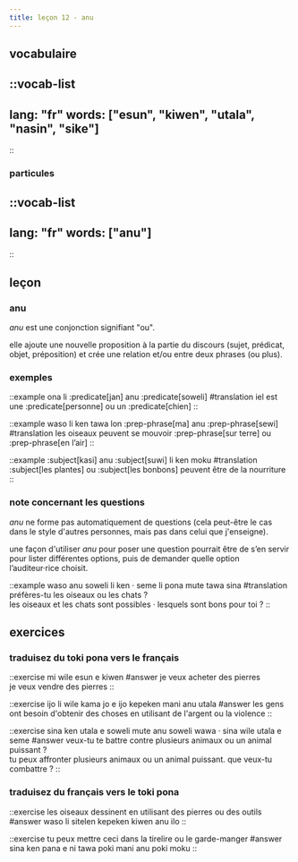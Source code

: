 ```yaml
---
title: leçon 12 - anu 
---
```

## vocabulaire
::vocab-list
---
lang: "fr"
words: ["esun", "kiwen", "utala", "nasin", "sike"]
---
::

### particules
::vocab-list
---
lang: "fr"
words: ["anu"]
---
::

## leçon
### anu

*anu* est une conjonction signifiant "ou".

elle ajoute une nouvelle proposition à la partie du discours (sujet, prédicat, objet, préposition) et crée une relation et/ou entre deux phrases (ou plus).

### exemples
::example
ona li :predicate[jan] anu :predicate[soweli]
#translation
iel est une :predicate[personne] ou un :predicate[chien]
::

::example
waso li ken tawa lon :prep-phrase[ma] anu :prep-phrase[sewi]
#translation
les oiseaux peuvent se mouvoir :prep-phrase[sur terre] ou :prep-phrase[en l’air]
::

::example
:subject[kasi] anu :subject[suwi] li ken moku
#translation
:subject[les plantes] ou :subject[les bonbons] peuvent être de la nourriture
::

### note concernant les questions

*anu* ne forme pas automatiquement de questions (cela peut-être le cas dans le style d'autres personnes, mais pas dans celui que j'enseigne).

une façon d'utiliser *anu* pour poser une question pourrait être de s’en servir pour lister différentes options, puis de demander quelle option l’auditeur·rice choisit.

::example
waso anu soweli li ken · seme li pona mute tawa sina
#translation
préfères-tu les oiseaux ou les chats ? \
les oiseaux et les chats sont possibles · lesquels sont bons pour toi ?
::


## exercices
### traduisez du toki pona vers le français
::exercise
mi wile esun e kiwen
#answer
je veux acheter des pierres \
je veux vendre des pierres
::

::exercise
ijo li wile kama jo e ijo kepeken mani anu utala
#answer
les gens ont besoin d'obtenir des choses en utilisant de l'argent ou la violence
::

::exercise
sina ken utala e soweli mute anu soweli wawa · sina wile utala e seme
#answer
veux-tu te battre contre plusieurs animaux ou un animal puissant ? \
tu peux affronter plusieurs animaux ou un animal puissant. que veux-tu combattre ?
::

### traduisez du français vers le toki pona
::exercise
les oiseaux dessinent en utilisant des pierres ou des outils
#answer
waso li sitelen kepeken kiwen anu ilo
::

::exercise
tu peux mettre ceci dans la tirelire ou le garde-manger
#answer
sina ken pana e ni tawa poki mani anu poki moku
::
